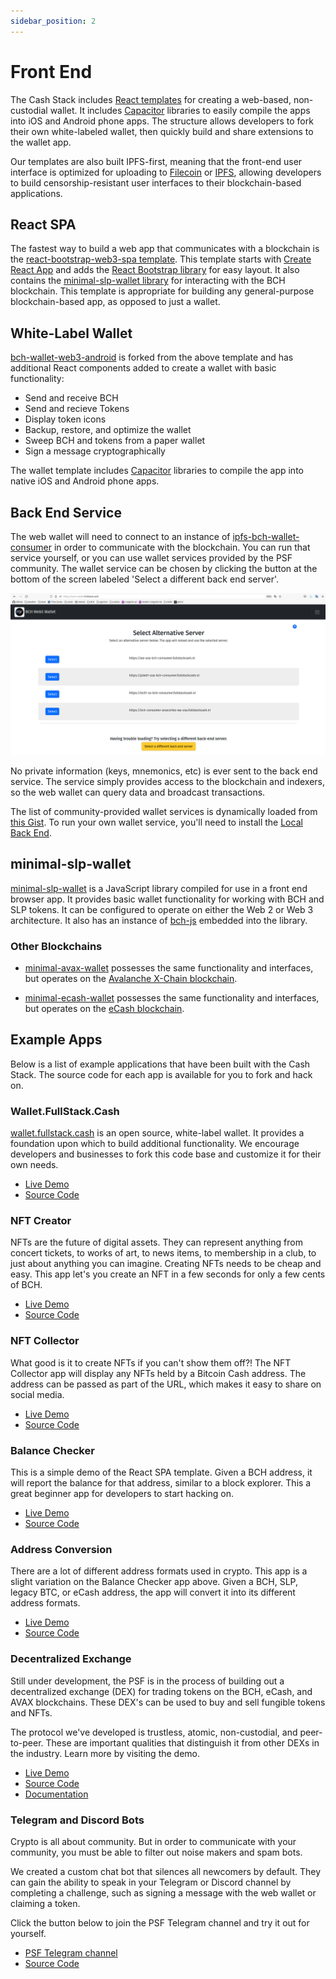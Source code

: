 ```yaml
---
sidebar_position: 2
---
```


# Front End

The Cash Stack includes [React templates](https://github.com/Permissionless-Software-Foundation/bch-wallet-web3-android) for creating a web-based, non-custodial wallet. It includes [Capacitor](https://capacitorjs.com/) libraries to easily compile the apps into iOS and Android phone apps. The structure allows developers to fork their own white-labeled wallet, then quickly build and share extensions to the wallet app.

Our templates are also built IPFS-first, meaning that the front-end user interface is optimized for uploading to [Filecoin](https://filecoin.io) or [IPFS](https://ipfs.io), allowing developers to build censorship-resistant user interfaces to their blockchain-based applications.

## React SPA
The fastest way to build a web app that communicates with a blockchain is the [react-bootstrap-web3-spa template](https://github.com/Permissionless-Software-Foundation/react-bootstrap-web3-spa). This template starts with [Create React App](https://create-react-app.dev/) and adds the [React Bootstrap library](https://react-bootstrap.github.io/) for easy layout. It also contains the [minimal-slp-wallet library](https://www.npmjs.com/package/minimal-slp-wallet) for interacting with the BCH blockchain. This template is appropriate for building any general-purpose blockchain-based app, as opposed to just a wallet.

## White-Label Wallet
[bch-wallet-web3-android](https://github.com/Permissionless-Software-Foundation/bch-wallet-web3-android) is forked from the above template and has additional React components added to create a wallet with basic functionality:
- Send and receive BCH
- Send and recieve Tokens
- Display token icons
- Backup, restore, and optimize the wallet
- Sweep BCH and tokens from a paper wallet
- Sign a message cryptographically

The wallet template includes [Capacitor](https://capacitorjs.com/) libraries to compile the app into native iOS and Android phone apps.

## Back End Service
The web wallet will need to connect to an instance of [ipfs-bch-wallet-consumer](/docs/intro) in order to communicate with the blockchain. You can run that service yourself, or you can use wallet services provided by the PSF community. The wallet service can be chosen by clicking the button at the bottom of the screen labeled 'Select a different back end server'.

![Selecting a wallet service](./img/select-back-end.png)

No private information (keys, mnemonics, etc) is ever sent to the back end service. The service simply provides access to the blockchain and indexers, so the web wallet can query data and broadcast transactions.

The list of community-provided wallet services is dynamically loaded from [this Gist](https://gist.github.com/christroutner/63c5513782181f8b8ea3eb89f7cadeb6). To run your own wallet service, you'll need to install the [Local Back End](/docs/local-back-end).

## minimal-slp-wallet

[minimal-slp-wallet](https://www.npmjs.com/package/minimal-slp-wallet) is a JavaScript library compiled for use in a front end browser app. It provides basic wallet functionality for working with BCH and SLP tokens. It can be configured to operate on either the Web 2 or Web 3 architecture. It also has an instance of [bch-js](https://bchjs.fullstack.cash/) embedded into the library.

### Other Blockchains

- [minimal-avax-wallet](https://www.npmjs.com/package/minimal-avax-wallet) possesses the same functionality and interfaces, but operates on the [Avalanche X-Chain blockchain](https://www.avax.network/).

- [minimal-ecash-wallet](https://www.npmjs.com/package/minimal-ecash-wallet) possesses the same functionality and interfaces, but operates on the [eCash blockchain](https://e.cash).

## Example Apps

Below is a list of example applications that have been built with the Cash Stack. The source code for each app is available for you to fork and hack on.

### Wallet.FullStack.Cash

[wallet.fullstack.cash](https://bchn-wallet.fullstack.cash) is an open source, white-label wallet. It provides a foundation upon which to build additional functionality. We encourage developers and businesses to fork this code base and customize it for their own needs.

- [Live Demo](https://bchn-wallet.fullstack.cash)
- [Source Code](https://github.com/Permissionless-Software-Foundation/bch-wallet-web3-android)

### NFT Creator

NFTs are the future of digital assets. They can represent anything from concert tickets, to works of art, to news items, to membership in a club, to just about anything you can imagine. Creating NFTs needs to be cheap and easy. This app let's you create an NFT in a few seconds for only a few cents of BCH.

- [Live Demo](https://nft-creator.fullstack.cash/)
- [Source Code](https://github.com/Permissionless-Software-Foundation/token-studio)

### NFT Collector

What good is it to create NFTs if you can't show them off?! The NFT Collector app will display any NFTs held by a Bitcoin Cash address. The address can be passed as part of the URL, which makes it easy to share on social media.

- [Live Demo](https://nft-collector.fullstack.cash/?addr=bitcoincash:qzsgnyd826c6xw5y3y4ct6q2gvf3r8fmkqfvtzn6ef)
- [Source Code](https://github.com/Permissionless-Software-Foundation/nft-collection)

### Balance Checker

This is a simple demo of the React SPA template. Given a BCH address, it will report the balance for that address, similar to a block explorer. This a great beginner app for developers to start hacking on.

- [Live Demo](https://permissionless-software-foundation.github.io/react-bootstrap-web3-spa/)
- [Source Code](https://github.com/Permissionless-Software-Foundation/react-bootstrap-web3-spa)


### Address Conversion

There are a lot of different address formats used in crypto. This app is a slight variation on the Balance Checker app above. Given a BCH, SLP, legacy BTC, or eCash address, the app will convert it into its different address formats.

- [Live Demo](https://address.fullstack.cash/)
- [Source Code](https://github.com/Permissionless-Software-Foundation/web-app-address-conversion)


### Decentralized Exchange

Still under development, the PSF is in the process of building out a decentralized exchange (DEX) for trading tokens on the BCH, eCash, and AVAX blockchains. These DEX's can be used to buy and sell fungible tokens and NFTs.

The protocol we've developed is trustless, atomic, non-custodial, and peer-to-peer. These are important qualities that distinguish it from other DEXs in the industry. Learn more by visiting the demo.

- [Live Demo](https://dex.fullstack.cash/)
- [Source Code](https://github.com/Permissionless-Software-Foundation/bch-dex)
- [Documentation](https://bch-dex-docs.fullstack.cash/)

### Telegram and Discord Bots

Crypto is all about community. But in order to communicate with your community, you must be able to filter out noise makers and spam bots.

We created a custom chat bot that silences all newcomers by default. They can gain the ability to speak in your Telegram or Discord channel by completing a challenge, such as signing a message with the web wallet or claiming a token.

Click the button below to join the PSF Telegram channel and try it out for yourself.

- [PSF Telegram channel](https://t.me/permissionless_software)
- [Source Code](https://github.com/christroutner/vip-bot)
